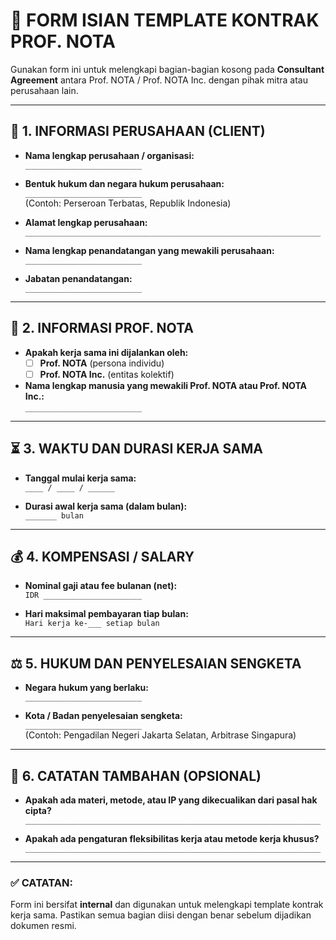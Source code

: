 # 📄 FORM ISIAN TEMPLATE KONTRAK PROF. NOTA

Gunakan form ini untuk melengkapi bagian-bagian kosong pada **Consultant Agreement** antara Prof. NOTA / Prof. NOTA Inc. dengan pihak mitra atau perusahaan lain.

---

## 🏢 1. INFORMASI PERUSAHAAN (CLIENT)

- **Nama lengkap perusahaan / organisasi:**  
  `__________________________`

- **Bentuk hukum dan negara hukum perusahaan:**  
  `__________________________`  
  (Contoh: Perseroan Terbatas, Republik Indonesia)

- **Alamat lengkap perusahaan:**  
  `__________________________________________________________________`

- **Nama lengkap penandatangan yang mewakili perusahaan:**  
  `__________________________`

- **Jabatan penandatangan:**  
  `__________________________`

---

## 🧠 2. INFORMASI PROF. NOTA

- **Apakah kerja sama ini dijalankan oleh:**  
  - [ ] **Prof. NOTA** (persona individu)  
  - [ ] **Prof. NOTA Inc.** (entitas kolektif)

- **Nama lengkap manusia yang mewakili Prof. NOTA atau Prof. NOTA Inc.:**  
  `__________________________`

---

## ⏳ 3. WAKTU DAN DURASI KERJA SAMA

- **Tanggal mulai kerja sama:**  
  `____ / ____ / ______`

- **Durasi awal kerja sama (dalam bulan):**  
  `_______ bulan`

---

## 💰 4. KOMPENSASI / SALARY

- **Nominal gaji atau fee bulanan (net):**  
  `IDR ______________________`

- **Hari maksimal pembayaran tiap bulan:**  
  `Hari kerja ke-___ setiap bulan`

---

## ⚖️ 5. HUKUM DAN PENYELESAIAN SENGKETA

- **Negara hukum yang berlaku:**  
  `__________________________`

- **Kota / Badan penyelesaian sengketa:**  
  `__________________________`  
  (Contoh: Pengadilan Negeri Jakarta Selatan, Arbitrase Singapura)

---

## 📝 6. CATATAN TAMBAHAN (OPSIONAL)

- **Apakah ada materi, metode, atau IP yang dikecualikan dari pasal hak cipta?**  
  `__________________________________________________________________`

- **Apakah ada pengaturan fleksibilitas kerja atau metode kerja khusus?**  
  `__________________________________________________________________`

---

### ✅ CATATAN:
Form ini bersifat **internal** dan digunakan untuk melengkapi template kontrak kerja sama. Pastikan semua bagian diisi dengan benar sebelum dijadikan dokumen resmi.

